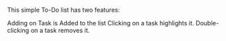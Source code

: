 This simple To-Do list has two features:

Adding on Task is Added to the list
Clicking on a task highlights it.
Double-clicking on a task removes it.
